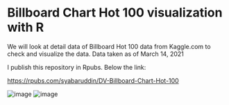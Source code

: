 # Billboard Chart Hot 100 visualization with R

We will look at detail data of Billboard Hot 100 data from Kaggle.com to check and visualize the data. Data taken as of March 14, 2021

I publish this repository in Rpubs. Below the link:

https://rpubs.com/syabaruddin/DV-Billboard-Chart-Hot-100

![image](https://user-images.githubusercontent.com/78594353/114280883-8e9d9b00-9a65-11eb-878c-8ab89e7d05a1.png)
![image](https://user-images.githubusercontent.com/78594353/114280898-a1b06b00-9a65-11eb-915d-754a8325fc18.png)



